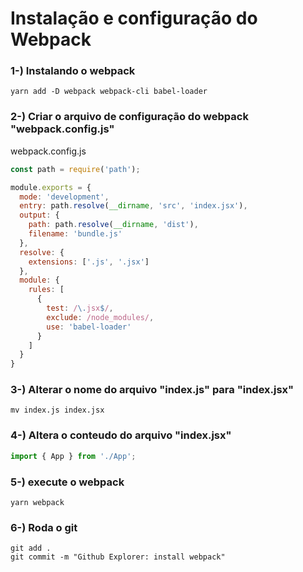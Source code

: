 # Instalação e configuração do Webpack

### 1-) Instalando o webpack
```bach
yarn add -D webpack webpack-cli babel-loader
```

### 2-) Criar o arquivo de configuração do webpack "webpack.config.js"

webpack.config.js
```js
const path = require('path');

module.exports = {
  mode: 'development',
  entry: path.resolve(__dirname, 'src', 'index.jsx'),
  output: {
    path: path.resolve(__dirname, 'dist'),
    filename: 'bundle.js'
  },
  resolve: {
    extensions: ['.js', '.jsx']
  },
  module: {
    rules: [
      {
        test: /\.jsx$/,
        exclude: /node_modules/,
        use: 'babel-loader'
      }
    ]
  }
}
```

### 3-) Alterar o nome do arquivo "index.js" para "index.jsx"
```
mv index.js index.jsx
```

### 4-) Altera o conteudo do arquivo "index.jsx"
```js
import { App } from './App';
```

### 5-) execute o webpack

```bach
yarn webpack
```

### 6-) Roda o git

```bach
git add .
git commit -m "Github Explorer: install webpack"
```